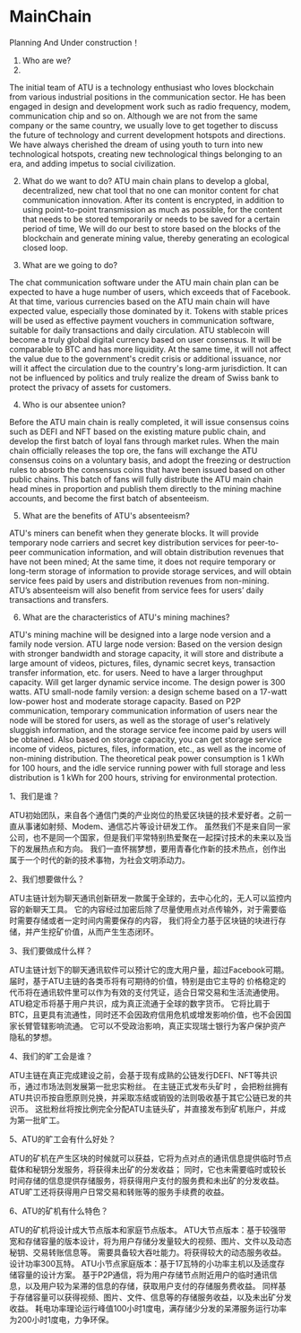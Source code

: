 # MainChain

Planning And Under construction！

1. Who are we?
2. 
The initial team of ATU is a technology enthusiast who loves blockchain from various industrial positions in the communication sector. He has been engaged in design and development work such as radio frequency, modem, communication chip and so on.
Although we are not from the same company or the same country, we usually love to get together to discuss the future of technology and current development hotspots and directions.
We have always cherished the dream of using youth to turn into new technological hotspots, creating new technological things belonging to an era, and adding impetus to social civilization.

2. What do we want to do?
ATU main chain plans to develop a global, decentralized, new chat tool that no one can monitor content for chat communication innovation.
After its content is encrypted, in addition to using point-to-point transmission as much as possible, for the content that needs to be stored temporarily or needs to be saved for a certain period of time,
We will do our best to store based on the blocks of the blockchain and generate mining value, thereby generating an ecological closed loop.

3. What are we going to do?

The chat communication software under the ATU main chain plan can be expected to have a huge number of users, which exceeds that of Facebook.
At that time, various currencies based on the ATU main chain will have expected value, especially those dominated by it.
Tokens with stable prices will be used as effective payment vouchers in communication software, suitable for daily transactions and daily circulation.
ATU stablecoin will become a truly global digital currency based on user consensus.
It will be comparable to BTC and has more liquidity. At the same time, it will not affect the value due to the government's credit crisis or additional issuance, nor will it affect the circulation due to the country's long-arm jurisdiction.
It can not be influenced by politics and truly realize the dream of Swiss bank to protect the privacy of assets for customers.

4. Who is our absentee union?

Before the ATU main chain is really completed, it will issue consensus coins such as DEFI and NFT based on the existing mature public chain, and develop the first batch of loyal fans through market rules.
When the main chain officially releases the top ore, the fans will exchange the ATU consensus coins on a voluntary basis, and adopt the freezing or destruction rules to absorb the consensus coins that have been issued based on other public chains.
This batch of fans will fully distribute the ATU main chain head mines in proportion and publish them directly to the mining machine accounts, and become the first batch of absenteeism.

5. What are the benefits of ATU's absenteeism?

ATU's miners can benefit when they generate blocks. It will provide temporary node carriers and secret key distribution services for peer-to-peer communication information, and will obtain distribution revenues that have not been mined;
At the same time, it does not require temporary or long-term storage of information to provide storage services, and will obtain service fees paid by users and distribution revenues from non-mining.
ATU’s absenteeism will also benefit from service fees for users’ daily transactions and transfers.

6. What are the characteristics of ATU's mining machines?

ATU's mining machine will be designed into a large node version and a family node version.
ATU large node version: Based on the version design with stronger bandwidth and storage capacity, it will store and distribute a large amount of videos, pictures, files, dynamic secret keys, transaction transfer information, etc. for users.
Need to have a larger throughput capacity. Will get larger dynamic service income. The design power is 300 watts.
ATU small-node family version: a design scheme based on a 17-watt low-power host and moderate storage capacity.
Based on P2P communication, temporary communication information of users near the node will be stored for users, as well as the storage of user's relatively sluggish information, and the storage service fee income paid by users will be obtained.
Also based on storage capacity, you can get storage service income of videos, pictures, files, information, etc., as well as the income of non-mining distribution.
The theoretical peak power consumption is 1 kWh for 100 hours, and the idle service running power with full storage and less distribution is 1 kWh for 200 hours, striving for environmental protection.


1、我们是谁？

ATU初始团队，来自各个通信门类的产业岗位的热爱区块链的技术爱好者。之前一直从事诸如射频、Modem、通信芯片等设计研发工作。
虽然我们不是来自同一家公司，也不是同一个国家，但是我们平常特别热爱聚在一起探讨技术的未来以及当下的发展热点和方向。
我们一直怀揣梦想，要用青春化作新的技术热点，创作出属于一个时代的新的技术事物，为社会文明添动力。

2、我们想要做什么？

ATU主链计划为聊天通讯创新研发一款属于全球的，去中心化的，无人可以监控内容的新聊天工具。
它的内容经过加密后除了尽量使用点对点传输外，对于需要临时需要存储或者一定时间内需要保存的内容，
我们将全力基于区块链的块进行存储，并产生挖矿价值，从而产生生态闭环。

3、我们要做成什么样？

ATU主链计划下的聊天通讯软件可以预计它的庞大用户量，超过Facebook可期。
届时，基于ATU主链的各类币将有可期待的价值，特别是由它主导的
价格稳定的代币将在通讯软件里可以作为有效的支付凭证，适合日常交易和生活流通使用。
ATU稳定币将基于用户共识，成为真正流通于全球的数字货币。
它将比肩于BTC，且更具有流通性，同时还不会因政府信用危机或增发影响价值，也不会因国家长臂管辖影响流通。
它可以不受政治影响，真正实现瑞士银行为客户保护资产隐私的梦想。

4、我们的旷工会是谁？

ATU主链在真正完成建设之前，会基于现有成熟的公链发行DEFI、NFT等共识币，通过市场法则发展第一批忠实粉丝。
在主链正式发布头矿时 ，会把粉丝拥有ATU共识币按自愿原则兑换，并采取冻结或销毁的法则吸收基于其它公链已发的共识币。
这批粉丝将按比例完全分配ATU主链头矿，并直接发布到矿机账户，并成为第一批旷工。

5、ATU的旷工会有什么好处？

ATU的矿机在产生区块的时候就可以获益，它将为点对点的通讯信息提供临时节点载体和秘钥分发服务，将获得未出矿的分发收益；
同时，它也未需要临时或较长时间存储的信息提供存储服务，将获得用户支付的服务费和未出矿的分发收益。
ATU旷工还将获得用户日常交易和转账等的服务手续费的收益。

6、ATU的矿机有什么特色？

ATU的矿机将设计成大节点版本和家庭节点版本。
ATU大节点版本：基于较强带宽和存储容量的版本设计，将为用户存储分发量较大的视频、图片、文件以及动态秘钥、交易转账信息等。
需要具备较大吞吐能力。将获得较大的动态服务收益。设计功率300瓦特。
ATU小节点家庭版本：基于17瓦特的小功率主机以及适度存储容量的设计方案。
基于P2P通信，将为用户存储节点附近用户的临时通讯信息，以及用户较为呆滞的信息的存储，获取用户支付的存储服务费收益。
同样基于存储容量可以获得视频、图片、文件、信息等的存储服务收益，以及未出矿分发收益。
耗电功率理论运行峰值100小时1度电，满存储少分发的呆滞服务运行功率为200小时1度电，力争环保。
